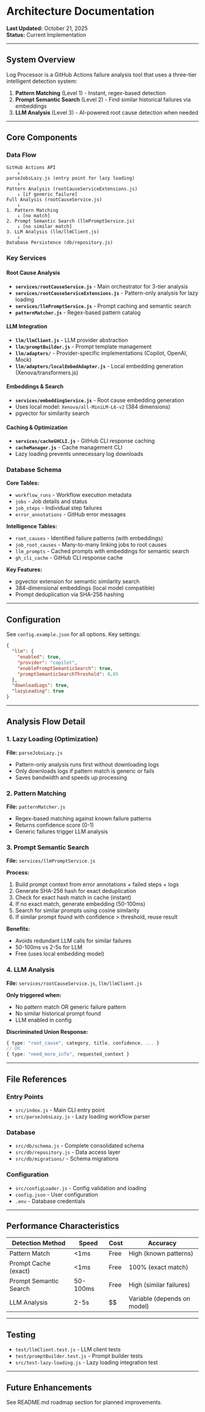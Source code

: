 # Architecture Documentation

**Last Updated:** October 21, 2025  
**Status:** Current Implementation

---

## System Overview

Log Processor is a GitHub Actions failure analysis tool that uses a three-tier intelligent detection system:

1. **Pattern Matching** (Level 1) - Instant, regex-based detection
2. **Prompt Semantic Search** (Level 2) - Find similar historical failures via embeddings
3. **LLM Analysis** (Level 3) - AI-powered root cause detection when needed

---

## Core Components

### Data Flow

```
GitHub Actions API
    ↓
parseJobsLazy.js (entry point for lazy loading)
    ↓
Pattern Analysis (rootCauseServiceExtensions.js)
    ↓ [if generic failure]
Full Analysis (rootCauseService.js)
    ↓
1. Pattern Matching
    ↓ [no match]
2. Prompt Semantic Search (llmPromptService.js)
    ↓ [no similar match]
3. LLM Analysis (llm/llmClient.js)
    ↓
Database Persistence (db/repository.js)
```

### Key Services

#### Root Cause Analysis
- **`services/rootCauseService.js`** - Main orchestrator for 3-tier analysis
- **`services/rootCauseServiceExtensions.js`** - Pattern-only analysis for lazy loading
- **`services/llmPromptService.js`** - Prompt caching and semantic search
- **`patternMatcher.js`** - Regex-based pattern catalog

#### LLM Integration
- **`llm/llmClient.js`** - LLM provider abstraction
- **`llm/promptBuilder.js`** - Prompt template management
- **`llm/adapters/`** - Provider-specific implementations (Copilot, OpenAI, Mock)
- **`llm/adapters/localEmbedAdapter.js`** - Local embedding generation (Xenova/transformers.js)

#### Embeddings & Search
- **`services/embeddingService.js`** - Root cause embedding generation
- Uses local model: `Xenova/all-MiniLM-L6-v2` (384 dimensions)
- pgvector for similarity search

#### Caching & Optimization
- **`services/cacheGHCLI.js`** - GitHub CLI response caching
- **`cacheManager.js`** - Cache management CLI
- Lazy loading prevents unnecessary log downloads

### Database Schema

**Core Tables:**
- `workflow_runs` - Workflow execution metadata
- `jobs` - Job details and status
- `job_steps` - Individual step failures
- `error_annotations` - GitHub error messages

**Intelligence Tables:**
- `root_causes` - Identified failure patterns (with embeddings)
- `job_root_causes` - Many-to-many linking jobs to root causes
- `llm_prompts` - Cached prompts with embeddings for semantic search
- `gh_cli_cache` - GitHub CLI response cache

**Key Features:**
- pgvector extension for semantic similarity search
- 384-dimensional embeddings (local model compatible)
- Prompt deduplication via SHA-256 hashing

---

## Configuration

See `config.example.json` for all options. Key settings:

```json
{
  "llm": {
    "enabled": true,
    "provider": "copilot",
    "enablePromptSemanticSearch": true,
    "promptSemanticSearchThreshold": 0.85
  },
  "downloadLogs": true,
  "lazyLoading": true
}
```

---

## Analysis Flow Detail

### 1. Lazy Loading (Optimization)
**File:** `parseJobsLazy.js`

- Pattern-only analysis runs first without downloading logs
- Only downloads logs if pattern match is generic or fails
- Saves bandwidth and speeds up processing

### 2. Pattern Matching
**File:** `patternMatcher.js`

- Regex-based matching against known failure patterns
- Returns confidence score (0-1)
- Generic failures trigger LLM analysis

### 3. Prompt Semantic Search
**File:** `services/llmPromptService.js`

**Process:**
1. Build prompt context from error annotations + failed steps + logs
2. Generate SHA-256 hash for exact deduplication
3. Check for exact hash match in cache (instant)
4. If no exact match, generate embedding (50-100ms)
5. Search for similar prompts using cosine similarity
6. If similar prompt found with confidence > threshold, reuse result

**Benefits:**
- Avoids redundant LLM calls for similar failures
- 50-100ms vs 2-5s for LLM
- Free (uses local embedding model)

### 4. LLM Analysis
**File:** `services/rootCauseService.js`, `llm/llmClient.js`

**Only triggered when:**
- No pattern match OR generic failure pattern
- No similar historical prompt found
- LLM enabled in config

**Discriminated Union Response:**
```typescript
{ type: "root_cause", category, title, confidence, ... }
// OR
{ type: "need_more_info", requested_context }
```

---

## File References

### Entry Points
- `src/index.js` - Main CLI entry point
- `src/parseJobsLazy.js` - Lazy loading workflow parser

### Database
- `src/db/schema.js` - Complete consolidated schema
- `src/db/repository.js` - Data access layer
- `src/db/migrations/` - Schema migrations

### Configuration
- `src/configLoader.js` - Config validation and loading
- `config.json` - User configuration
- `.env` - Database credentials

---

## Performance Characteristics

| Detection Method | Speed | Cost | Accuracy |
|-----------------|-------|------|----------|
| Pattern Match | <1ms | Free | High (known patterns) |
| Prompt Cache (exact) | <1ms | Free | 100% (exact match) |
| Prompt Semantic Search | 50-100ms | Free | High (similar failures) |
| LLM Analysis | 2-5s | $$ | Variable (depends on model) |

---

## Testing

- `test/llmClient.test.js` - LLM client tests
- `test/promptBuilder.test.js` - Prompt builder tests
- `src/test-lazy-loading.js` - Lazy loading integration test

---

## Future Enhancements

See README.md roadmap section for planned improvements.


